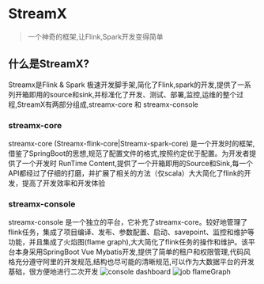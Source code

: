 # StreamX

> 一个神奇的框架,让Flink,Spark开发变得简单

## 什么是StreamX?

Streamx是Flink & Spark 极速开发脚手架,简化了Flink,spark的开发,提供了一系列开箱即用的source和sink,并标准化了开发、测试、部署,监控,运维的整个过程,StreamX有两部分组成,streamx-core 和 streamx-console

### streamx-core

streamx-core (Streamx-flink-core|Streamx-spark-core) 是一个开发时的框架,借鉴了SpringBoot的思想,规范了配置文件的格式,按照约定优于配置。为开发者提供了一个开发时 RunTime Content,提供了一个开箱即用的Source和Sink,每一个API都经过了仔细的打磨，并扩展了相关的方法（仅scala）大大简化了flink的开发，提高了开发效率和开发体验

### streamx-console

streamx-console 是一个独立的平台，它补充了streamx-core。较好地管理了flink任务，集成了项目编译、发布、参数配置、启动、savepoint、监控和维护等功能，并且集成了火焰图(flame graph),大大简化了flink任务的操作和维护。该平台本身采用SpringBoot Vue Mybatis开发,提供了简单的租户和权限管理,代码风格充分遵守阿里的开发规范,结构也尽可能的清晰规范,可以作为大数据平台的开发基础，很方便地进行二次开发
![console dashboard](https://7.dusays.com/2021/01/17/3ff1ea3a9faf5.jpg)
![job flameGraph](https://7.dusays.com/2021/01/17/8556991280bdc.png)
